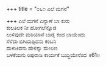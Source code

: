 +++
title = "೦೬೧ ಎಲೆ ಮಗನೆ"

+++
ಎಲೆ ಮಗನೆ ಎನ್ನಾಣೆ ಬಾ ಕುರು  
ಕುಲತಿಲಕ ನೀ ಹೋಗಲೆನ್ನೊಡ  
ಲುಳಿವುದೇ ಮರಿಯಾನೆ ಬಾರೈ ಕಂದ ಬಾಯೆಂದು   
ಸೆಳೆದು ಬಿಗಿಯಪ್ಪಿದನು ಕಂಬನಿ  
ದುಳುಕಿದನು ಹೇಳಿನ್ನು ಮೇಲಣ  
ಬಳಕೆಯನು ರಿಪುರಾಜ ಕಾರ್ಯಕೆ ಬುದ್ಧಿಯೇನೆಂದ    ॥61॥